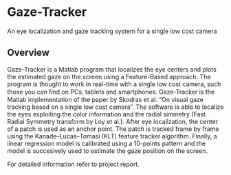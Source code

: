 # Gaze-Tracker
An eye localization and gaze tracking system for a single low cost camera

## Overview
Gaze-Tracker is a Matlab program that localizes the eye centers and plots the estimated gaze on the screen using a Feature-Based approach. The program is thought to work in real-time with a single low cost camera, such those you can ﬁnd on PCs, tablets and smartphones. Gaze-Tracker is the Matlab implementation of the paper by Skodras et al. “On visual gaze tracking based on a single low cost camera”. The software is able to localize the eyes exploiting the color information and the radial simmetry (Fast Radial Symmetry transform by Loy et al.). After eye localization, the center of a patch is used as an anchor point. The patch is tracked frame by frame using the Kanade–Lucas–Tomasi (KLT) feature tracker algorithm. Finally, a linear regression model is calibrated using a 10-points pattern and the model is succesively used to estimate the gaze position on the screen. 

For detailed information refer to project report.

